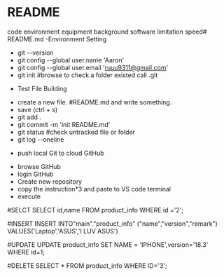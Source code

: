 # README
code environment
equipment background
software limitation
speed# README.md
-Environment Setting
+ git --version
+ git config --global user.name 'Aaron'
+ git config --global user.email 'ruuu9311@gmail.com'
+ git init
#browse to check a folder existed call .git

- Test File Building
+ create a new file. #README.md and write something.
+ save (ctrl + s)
+ git add .
+ git commit -m 'init README.md'
+ git status #check untracked file or folder
+ git log --oneline

- push local Git to cloud GitHub
+ browse GitHub
+ login GitHub
+ Create new repository
+ copy the instruction*3 and paste to VS code terminal
+ execute

#SELCT
SELECT id,name FROM product_info
WHERE id ='2';

#INSERT
INSERT INTO"main"."product_info"
("name","version","remark")
VALUES('Laptop','ASUS','I LUV ASUS')

#UPDATE
UPDATE product_info
SET NAME = 'IPHONE',version='18.3'
WHERE id=1;

#DELETE
SELECT * FROM product_info
WHERE ID='3';